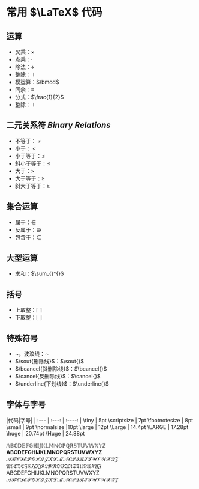 # 常用 $\LaTeX$ 代码

## 运算

- 叉乘：$\times$
- 点乘：$\cdot$
- 除法：$\div$
- 整除：$\mid$
- 模运算：$\bmod$
- 同余：$\equiv$
- 分式：$\frac{1}{2}$
- 整除：$\mid$

## 二元关系符 $Binary\ Relations$

- 不等于： $\ne$
- 小于： $<$
- 小于等于：$\le$
- 斜小于等于：$\leqslant$
- 大于：$>$
- 大于等于：$\ge$
- 斜大于等于：$\geqslant$

## 集合运算

- 属于：$\in$
- 反属于：$\ni$
- 包含于：$\subset$

## 大型运算

- 求和：$\sum_{}^{}$

## 括号

- 上取整：$\lceil \ \rceil$
- 下取整：$\lfloor \ \rfloor$

## 特殊符号

- ~，波浪线：$\sim$
- $\sout{删除线}$：$\sout{}$
- $\bcancel{斜删除线}$：$\bcancel{}$
- $\cancel{反删除线}$：$\cancel{}$
- $\underline{下划线}$：$\underline{}$


## 字体与字号

|代码|字号|
| :--- | :---: | :----: |
\tiny |	5pt
\scriptsize	| 7pt
\footnotesize |	8pt
\small | 9pt
\normalsize	|10pt
\large | 12pt
\Large | 14.4pt
\LARGE | 17.28pt
\huge | 20.74pt
\Huge | 24.88pt


$\mathbb{ABCDEFGHIJKLMNOPQRSTUVWXYZ}$
$\mathbf{ABCDEFGHIJKLMNOPQRSTUVWXYZ}$
$\mathcal{ABCDEFGHIJKLMNOPQRSTUVWXYZ}$
$\mathfrak{ABCDEFGHIJKLMNOPQRSTUVWXYZ}$
$\mathsf{ABCDEFGHIJKLMNOPQRSTUVWXYZ}$
$\mathscr{ABCDEFGHIJKLMNOPQRSTUVWXYZ}$